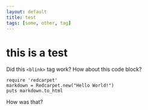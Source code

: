 ```yaml
---
layout: default
title: test
tags: [some, other, tag]
---
```


# this is a test
Did this `<blink>` tag work? How about this code block?


	require 'redcarpet'
	markdown = Redcarpet.new("Hello World!")
	puts markdown.to_html

How was that?